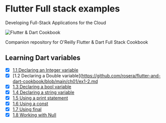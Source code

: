 
# Flutter Full stack examples

Developing Full-Stack Applications for the Cloud

![Flutter & Dart Cookbook](https://github.com/rosera/flutter-and-dart-cookbook/blob/main/images/flutter-dart-cookbook-sml.png "Flutter & Dart Cookbook")

Companion repository for O'Reilly Flutter & Dart Full Stack Cookbook

## Learning Dart variables 

- [x] [1.1  Declaring an Integer variable](http://github.com/rosera/flutter-and-dart-cookbook/blob/main/ch01/ex1-1.md)
- [x] [1.2 Declaring a Double variable](https://github.com/rosera/flutter-and-dart-cookbook/blob/main/ch01/ex1-2.md
- [x] [1.3 Declaring a bool variable](http://github.com/rosera/flutter-and-dart-cookbook/blob/main/ch01/ex1-3.md)
- [x] [1.4 Declaring a string variable](http://github.com/rosera/flutter-and-dart-cookbook/blob/main/ch01/ex1-4.md)
- [x] [1.5 Using a print statement](http://github.com/rosera/flutter-and-dart-cookbook/blob/main/ch01/ex1-5.md)
- [x] [1.6 Using a const](http://github.com/rosera/flutter-and-dart-cookbook/blob/main/ch01/ex1-6.md)
- [x] [1.7 Using final](http://github.com/rosera/flutter-and-dart-cookbook/blob/main/ch01/ex1-7.md)
- [x] [1.8 Working with Null](http://github.com/rosera/flutter-and-dart-cookbook/blob/main/ch01/ex1-8.md)
